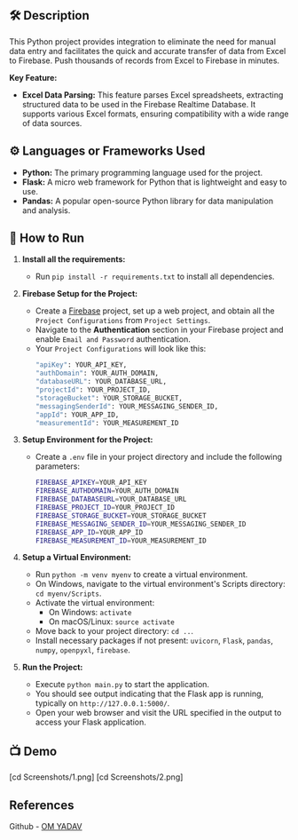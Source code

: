 ## 🛠️ Description
This Python project provides integration to eliminate the need for manual data entry and facilitates the quick and accurate transfer of data from Excel to Firebase. Push thousands of records from Excel to Firebase in minutes.

**Key Feature:**

* **Excel Data Parsing:** This feature parses Excel spreadsheets, extracting structured data to be used in the Firebase Realtime Database. It supports various Excel formats, ensuring compatibility with a wide range of data sources.

## ⚙️ Languages or Frameworks Used
- **Python:** The primary programming language used for the project.
- **Flask:** A micro web framework for Python that is lightweight and easy to use.
- **Pandas:** A popular open-source Python library for data manipulation and analysis.

## 🌟 How to Run
1. **Install all the requirements:**
   - Run `pip install -r requirements.txt` to install all dependencies.

2. **Firebase Setup for the Project:**
   - Create a [Firebase](https://firebase.google.com/) project, set up a web project, and obtain all the `Project Configurations` from `Project Settings`.
   - Navigate to the **Authentication** section in your Firebase project and enable `Email and Password` authentication.
   - Your `Project Configurations` will look like this:
     ```bash
     "apiKey": YOUR_API_KEY,
     "authDomain": YOUR_AUTH_DOMAIN,
     "databaseURL": YOUR_DATABASE_URL,
     "projectId": YOUR_PROJECT_ID,
     "storageBucket": YOUR_STORAGE_BUCKET,
     "messagingSenderId": YOUR_MESSAGING_SENDER_ID,
     "appId": YOUR_APP_ID,
     "measurementId": YOUR_MEASUREMENT_ID
     ```

3. **Setup Environment for the Project:**
   - Create a `.env` file in your project directory and include the following parameters:
     ```bash
     FIREBASE_APIKEY=YOUR_API_KEY
     FIREBASE_AUTHDOMAIN=YOUR_AUTH_DOMAIN
     FIREBASE_DATABASEURL=YOUR_DATABASE_URL
     FIREBASE_PROJECT_ID=YOUR_PROJECT_ID
     FIREBASE_STORAGE_BUCKET=YOUR_STORAGE_BUCKET
     FIREBASE_MESSAGING_SENDER_ID=YOUR_MESSAGING_SENDER_ID
     FIREBASE_APP_ID=YOUR_APP_ID
     FIREBASE_MEASUREMENT_ID=YOUR_MEASUREMENT_ID
     ```

4. **Setup a Virtual Environment:**
   - Run `python -m venv myenv` to create a virtual environment.
   - On Windows, navigate to the virtual environment's Scripts directory: `cd myenv/Scripts`.
   - Activate the virtual environment:
     - On Windows: `activate`
     - On macOS/Linux: `source activate`
   - Move back to your project directory: `cd ..`.
   - Install necessary packages if not present: `uvicorn`, `Flask`, `pandas`, `numpy`, `openpyxl`, `firebase`.

5. **Run the Project:**
   - Execute `python main.py` to start the application.
   - You should see output indicating that the Flask app is running, typically on `http://127.0.0.1:5000/`.
   - Open your web browser and visit the URL specified in the output to access your Flask application.



## 📺 Demo
[cd Screenshots/1.png]
[cd Screenshots/2.png]



## References

Github - [OM YADAV](https://github.com/Om25091210)